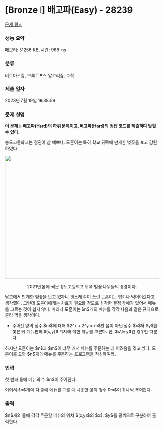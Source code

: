 # [Bronze I] 배고파(Easy) - 28239 

[문제 링크](https://www.acmicpc.net/problem/28239) 

### 성능 요약

메모리: 31256 KB, 시간: 968 ms

### 분류

비트마스킹, 브루트포스 알고리즘, 수학

### 제출 일자

2023년 7월 19일 16:38:59

### 문제 설명

<p><strong>이 문제는 배고파(Hard)의 하위 문제이고, 배고파(Hard)의 정답 코드를 제출하여 맞힐 수 있다.</strong></p>

<p>송도고등학교는 경관이 참 예쁘다. 도훈이는 특히 학교 뒤쪽에 만개한 벚꽃을 보고 감탄하였다.</p>

<p style="text-align: center;"><img alt="" height="405" src="" width="542"></p>

<p style="text-align: center;">2021년 봄에 찍은 송도고등학교 뒤쪽 벚꽃 나무들의 풍경이다.</p>

<p>남고에서 만개한 벚꽃을 보고 있자니 괜스레 속이 쓰린 도훈이는 밥이나 먹어야겠다고 생각했다. 그런데 도훈이에게는 치료가 필요할 정도로 심각한 결정 장애가 있어서 메뉴를 고르는 것이 쉽지 않다. 따라서 도훈이는 $n$개의 메뉴를 각각 다음과 같은 규칙으로 골라 먹을 생각이다.</p>

<ul>
	<li>주어진 양의 정수 $m$에 대해 $2^x + 2^y = m$인 음이 아닌 정수 $x$와 $y$를 찾은 뒤 메뉴판의 $(x,y)$ 위치에 적힌 메뉴를 고른다. 단, $x\le y$인 경우만 다룬다.</li>
</ul>

<p>하지만 도훈이는 $n$과 $m$이 너무 커서 메뉴를 주문하는 데 어려움을 겪고 있다. 도훈이를 도와 $n$개의 메뉴를 주문하는 프로그램을 작성하여라.</p>

### 입력 

 <p>첫 번째 줄에 메뉴의 수 $n$이 주어진다.</p>

<p>이어서 $n$개의 각 줄에 메뉴를 고를 때 사용할 양의 정수 $m$이 하나씩 주어진다.</p>

### 출력 

 <p>$n$개의 줄에 각각 주문할 메뉴의 위치 $(x,y)$의 $x$, $y$를 공백으로 구분하여 출력한다.</p>

